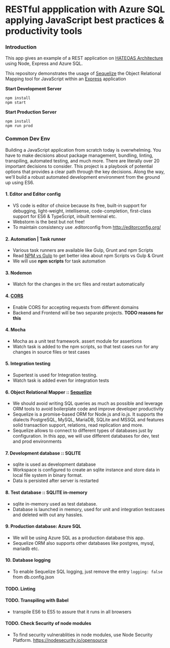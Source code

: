 # RESTful appplication with Azure SQL applying JavaScript best practices & productivity tools

### Introduction
This app gives an example of a REST application on [HATEOAS Architecture](https://spring.io/understanding/HATEOAS) using Node, Express and Azure SQL. 

This repository demonstrates the usage of [Sequelize](http://docs.sequelizejs.com/en/latest/) the Object Relational Mapping tool for JavaScript within an [Express](https://expressjs.com) application


**Start Development Server**
```
npm install
npm start
```

**Start Production Server**
```
npm install
npm run prod
```

### Common Dev Env
Building a JavaScript application from scratch today is overwhelming. You have to make decisions about package management, bundling, linting, transpiling, automated testing, and much more. There are literally over 20 important decisions to consider. This project is a playbook of potential options that provides a clear path through the key decisions. Along the way, we'll build a robust automated development environment from the ground up using ES6. 

#### 1. Editor and Editor config
- VS code is editor of choice because its free, built-in support for debugging, light-weight, intellisense, code-completion, first-class support for ES6 & TypeScript, inbuilt terminal etc.
- Webstorm is the best but not free!
- To maintain consistency use .editorconfig from http://editorconfig.org/

#### 2. Automation | Task runner
- Various task runners are available like Gulp, Grunt and npm Scripts
- Read [NPM vs Gulp](http://bit.ly/npmvsgulp) to get better idea about npm Scripts vs Gulp & Grunt
- We will use **npm scripts** for task automation

#### 3. Nodemon
- Watch for the changes in the src files and restart automatically

#### 4. [CORS](https://en.wikipedia.org/wiki/Cross-origin_resource_sharing)
- Enable CORS for accepting requests from different domains
- Backend and Frontend will be two separate projects. **TODO reasons for this**

#### 4. Mocha
- Mocha as a unit test framework. assert module for assertions
- Watch task is added to the npm scripts, so that test cases run for any changes in source files or test cases

#### 5. Integration testing
- Supertest is used for Integration testing. 
- Watch task is added even for integration tests

#### 6. Object Relational Mapper :: [Sequelize](http://sequelizejs.com)
- We should avoid writing SQL queries as much as possible and leverage ORM tools to avoid boilerplate code and improve developer productivity
- Sequelize is a promise-based ORM for Node.js and io.js. It supports the dialects PostgreSQL, MySQL, MariaDB, SQLite and MSSQL and features solid transaction support, relations, read replication and more.
- Sequelize allows to connect to different types of databases just by configuration. In this app, we will use different databases for dev, test and prod environments


#### 7. Development database :: SQLITE 
- sqlite is used as development database
- Workspace is configured to create an sqlite instance and store data in local file system in binary format.
- Data is persisted after server is restarted

#### 8. Test database :: SQLITE in-memory
- sqlite in-memory used as test database.
- Database is launched in memory, used for unit and integration testcases and deleted with out any hassles.

#### 9. Production database: Azure SQL
- We will be using Azure SQL as a production database this app.
- Sequelize ORM also supports other databases like postgres, mysql, mariadb etc.

#### 10. Database logging
- To enable Sequelize SQL logging, just remove the entry `logging: false` from db.config.json

#### TODO. Linting
#### TODO. Transpiling with Babel
- transpile ES6 to ES5 to assure that it runs in all browsers

#### TODO. Check Security of node modules
- To find security vulnerablities in node modules, use Node Security Platform. https://nodesecurity.io/opensource






